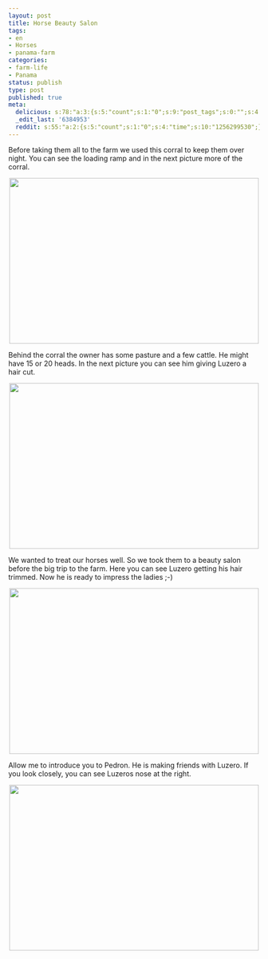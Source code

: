```yaml
---
layout: post
title: Horse Beauty Salon
tags:
- en
- Horses
- panama-farm
categories:
- farm-life
- Panama
status: publish
type: post
published: true
meta:
  delicious: s:78:"a:3:{s:5:"count";s:1:"0";s:9:"post_tags";s:0:"";s:4:"time";s:10:"1256299527";}";
  _edit_last: '6384953'
  reddit: s:55:"a:2:{s:5:"count";s:1:"0";s:4:"time";s:10:"1256299530";}";
---
```

Before taking them all to the farm we used this corral to keep them over night. You can see the loading ramp and in the next picture more of the corral.

<a href="http://www.flickr.com/photos/34665899@N00/3905979334" title="View '' on Flickr.com"><div style="text-align:center;"><img src="http://farm3.static.flickr.com/2504/3905979334_d6013911b3.jpg" alt="" border="0" width="500" height="332" /></div></a>

Behind the corral the owner has some pasture and a few cattle. He might have 15 or 20 heads. In the next picture you can see him giving Luzero a hair cut.

<a href="http://www.flickr.com/photos/34665899@N00/3905196175" title="View '' on Flickr.com"><div style="text-align:center;"><img src="http://farm3.static.flickr.com/2432/3905196175_11f59474b1.jpg" alt="" border="0" width="500" height="332" /></div></a>

We wanted to treat our horses well. So we took them to a beauty salon before the big trip to the farm. Here you can see Luzero getting his hair trimmed. Now he is ready to impress the ladies ;-)

<a href="http://www.flickr.com/photos/34665899@N00/3905193511" title="View '' on Flickr.com"><div style="text-align:center;"><img src="http://farm4.static.flickr.com/3457/3905193511_0d0b1948c5.jpg" alt="" border="0" width="500" height="332" /></div></a>

Allow me to introduce you to Pedron. He is making friends with Luzero. If you look closely, you can see Luzeros nose at the right.

<a href="http://www.flickr.com/photos/34665899@N00/3905971382" title="View '' on Flickr.com"><div style="text-align:center;"><img src="http://farm4.static.flickr.com/3505/3905971382_58af48b95f.jpg" alt="" border="0" width="500" height="332" /></div></a>
